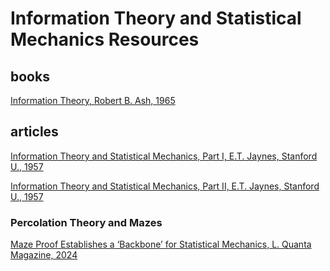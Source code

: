 # Information Theory and Statistical Mechanics Resources

## books

[Information Theory, Robert B. Ash, 1965](applied_statistics/books/SequentialAnalysis/handbook-of-sequential-analysis-statistics-a-series-of-textbooks-and-monographs-1nbsped.pdf)

## articles

[Information Theory and Statistical Mechanics, Part I, E.T. Jaynes, Stanford U., 1957](https://github.com/dimitarpg13/information_theory_and_statistical_mechanics/blob/main/literature/articles/Information_theory_and_statistical_mechanics_part1_Jaynes_1957.pdf)

[Information Theory and Statistical Mechanics, Part II, E.T. Jaynes, Stanford U., 1957](https://github.com/dimitarpg13/information_theory_and_statistical_mechanics/blob/main/literature/articles/Information_theory_and_statistical_mechanics_part2_Jaynes_1957.pdf)

### Percolation Theory and Mazes

[Maze Proof Establishes a ‘Backbone’ for Statistical Mechanics, L. Quanta Magazine, 2024](https://www.quantamagazine.org/maze-proof-establishes-a-backbone-for-statistical-mechanics-20240207/)
